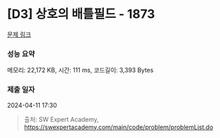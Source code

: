# [D3] 상호의 배틀필드 - 1873 

[문제 링크](https://swexpertacademy.com/main/code/problem/problemDetail.do?contestProbId=AV5LyE7KD2ADFAXc) 

### 성능 요약

메모리: 22,172 KB, 시간: 111 ms, 코드길이: 3,393 Bytes

### 제출 일자

2024-04-11 17:30



> 출처: SW Expert Academy, https://swexpertacademy.com/main/code/problem/problemList.do